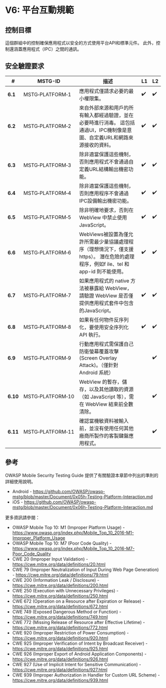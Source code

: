 # V6: 平台互動規範

## 控制目標

這個群組中的控制確保應用程式以安全的方式使用平台API和標準元件。 此外，控制還涵蓋應用程式（IPC）之間的通訊。

## 安全驗證要求

| # | MSTG-ID | 描述 | L1 | L2 |
| --- | --- | --- | --- | --- |
| **6.1** | MSTG‑PLATFORM‑1 | 應用程式僅請求必要的最小權限集。 | ✔️ | ✔️ |
| **6.2** | MSTG‑PLATFORM‑2 | 來自外部來源和用戶的所有輸入都經過驗證，並在必要時進行消毒。 這包括通過UI，IPC機制像是意圖、自定義URL和網路來源接收的資料。 | ✔️ | ✔️ |
| **6.3** | MSTG‑PLATFORM‑3 | 除非適當保護這些機制，否則應用程式不會通過自定義URL結構輸出機密功能。 | ✔️ | ✔️ |
| **6.4** | MSTG‑PLATFORM‑4 | 除非適當保護這些機制，否則應用程序不會通過IPC設備輸出機密功能。 | ✔️ | ✔️ |
| **6.5** | MSTG‑PLATFORM‑5 | 除非明確地要求，否則在 WebView 中禁止使用 JavaScript。 | ✔️ | ✔️ |
| **6.6** | MSTG‑PLATFORM‑6 | WebViews被設置為僅允許所需最少量協議處理程序（理想情況下，僅支援https）。 潛在危險的處理程序，例如f ile、tel 和 app-id 則不能使用。 | ✔️ | ✔️ |
| **6.7** | MSTG‑PLATFORM‑7 | 如果應用程式的 native 方法被暴露給 WebView，請驗證 WebView 是否僅提供應用程式套件中包含的JavaScript。 | ✔️ | ✔️ |
| **6.8** | MSTG‑PLATFORM‑8 | 如果有任何物件反序列化，要使用安全序列化 API 執行。 | ✔️ | ✔️ |
| **6.9** | MSTG‑PLATFORM‑9 | 行動應用程式需保護自己防衛螢幕覆蓋攻擊 (Screen Overlay Attack)。（僅針對 Android 系統） |  | ✔️ |
| **6.10** | MSTG‑PLATFORM‑10 | WebView 的暫存，儲存，以及其他讀取的資源（如 JavaScript 等），需在 WebView 結束前全數清除。  |  | ✔️ |
| **6.11** | MSTG‑PLATFORM‑11 | 確認當機敏資料被輸入前，並沒有使用任何其他廠商所製作的客製鍵盤應用程式。 | | ✔️ |

## 參考

OWASP Mobile Security Testing Guide 提供了有關驗證本章節中列出的準則的詳細使用說明。

- Android - <https://github.com/OWASP/owasp-mstg/blob/master/Document/0x05h-Testing-Platform-Interaction.md>
- iOS - <https://github.com/OWASP/owasp-mstg/blob/master/Document/0x06h-Testing-Platform-Interaction.md>

更多資訊請參閱：

- OWASP Mobile Top 10: M1 (Improper Platform Usage) - <https://www.owasp.org/index.php/Mobile_Top_10_2016-M1-Improper_Platform_Usage>
- OWASP Mobile Top 10: M7 (Poor Code Quality) - <https://www.owasp.org/index.php/Mobile_Top_10_2016-M7-Poor_Code_Quality>
- CWE 20 (Improper Input Validation) - <https://cwe.mitre.org/data/definitions/20.html>
- CWE 79 (Improper Neutralization of Input During Web Page Generation) - <https://cwe.mitre.org/data/definitions/79.html>
- CWE 200 (Information Leak / Disclosure) - <https://cwe.mitre.org/data/definitions/200.html>
- CWE 250 (Execution with Unnecessary Privileges) - <https://cwe.mitre.org/data/definitions/250.html>
- CWE 672 (Operation on a Resource after Expiration or Release) - <https://cwe.mitre.org/data/definitions/672.html>
- CWE 749 (Exposed Dangerous Method or Function) - <https://cwe.mitre.org/data/definitions/749.html>
- CWE 772 (Missing Release of Resource after Effective Lifetime) - <https://cwe.mitre.org/data/definitions/772.html>
- CWE 920 (Improper Restriction of Power Consumption) - <https://cwe.mitre.org/data/definitions/920.html>
- CWE 925 (Improper Verification of Intent by Broadcast Receiver) - <https://cwe.mitre.org/data/definitions/925.html>
- CWE 926 (Improper Export of Android Application Components) - <https://cwe.mitre.org/data/definitions/926.html>
- CWE 927 (Use of Implicit Intent for Sensitive Communication) - <https://cwe.mitre.org/data/definitions/927.html>
- CWE 939 (Improper Authorization in Handler for Custom URL Scheme) - <https://cwe.mitre.org/data/definitions/939.html>
